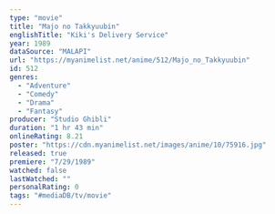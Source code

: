 ```yaml
---
type: "movie"
title: "Majo no Takkyuubin"
englishTitle: "Kiki's Delivery Service"
year: 1989
dataSource: "MALAPI"
url: "https://myanimelist.net/anime/512/Majo_no_Takkyuubin"
id: 512
genres: 
  - "Adventure"
  - "Comedy"
  - "Drama"
  - "Fantasy"
producer: "Studio Ghibli"
duration: "1 hr 43 min"
onlineRating: 8.21
poster: "https://cdn.myanimelist.net/images/anime/10/75916.jpg"
released: true
premiere: "7/29/1989"
watched: false
lastWatched: ""
personalRating: 0
tags: "#mediaDB/tv/movie"
---
```

